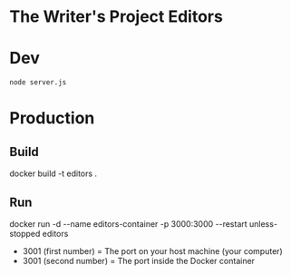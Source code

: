 
# The Writer's Project Editors

# Dev

    node server.js

# Production

## Build

docker build -t editors .

## Run

docker run -d --name editors-container -p 3000:3000 --restart unless-stopped editors

- 3001 (first number) = The port on your host machine (your computer)
- 3001 (second number) = The port inside the Docker container
